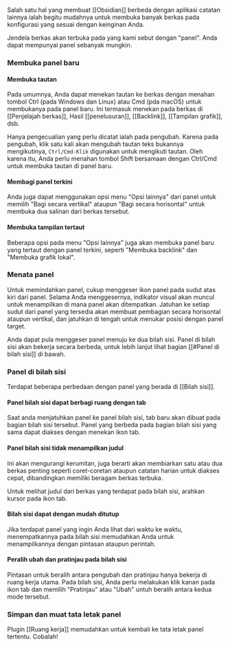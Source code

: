 Salah satu hal yang membuat [[Obsidian]] berbeda dengan aplikasi catatan lainnya ialah begitu mudahnya untuk membuka banyak berkas pada konfigurasi yang sesuai dengan keinginan Anda.

Jendela berkas akan terbuka pada yang kami sebut dengan "panel". Anda dapat mempunyai panel sebanyak mungkin.

### Membuka panel baru

#### Membuka tautan

Pada umumnya, Anda dapat menekan tautan ke berkas dengan menahan tombol Ctrl (pada Windows dan Linux) atau Cmd (pda macOS) untuk membukanya pada panel baru. Ini termasuk menekan pada berkas di [[Penjelajah berkas]], Hasil [[penelusuran]], [[Backlink]], [[Tampilan grafik]], dsb.

Hanya pengecualian yang perlu dicatat ialah pada pengubah. Karena pada pengubah, klik satu kali akan mengubah tautan teks bukannya mengikutinya, `Ctrl/Cmd-Klik` digunakan untuk mengikuti tautan. Oleh karena itu, Anda perlu menahan tombol Shift bersamaan dengan Ctrl/Cmd untuk membuka tautan di panel baru.

#### Membagi panel terkini

Anda juga dapat menggunakan opsi menu "Opsi lainnya" dari panel untuk memilih "Bagi secara vertikal" ataupun "Bagi secara horisontal" untuk membuka dua salinan dari berkas tersebut.

#### Membuka tampilan tertaut

Beberapa opsi pada menu "Opsi lainnya" juga akan membuka panel baru yang tertaut dengan panel terkini, seperti "Membuka backlink" dan "Membuka grafik lokal".

### Menata panel

Untuk memindahkan panel, cukup menggeser ikon panel pada sudut atas kiri dari panel. Selama Anda menggesernya, indikator visual akan  muncul untuk menampilkan di mana panel akan ditempatkan. Jatuhan ke setiap sudut dari panel yang tersedia akan membuat pembagian secara horisontal ataupun vertikal, dan jatuhkan di tengah untuk menukar posisi dengan panel target.

Anda dapat pula menggeser panel menuju ke dua bilah sisi. Panel di bilah sisi akan bekerja secara berbeda, untuk lebih lanjut lihat bagian [[#Panel di bilah sisi]] di bawah.

### Panel di bilah sisi

Terdapat beberapa perbedaan dengan panel yang berada di [[Bilah sisi]].

#### Panel bilah sisi dapat berbagi ruang dengan tab

Saat anda menjatuhkan panel ke panel bilah sisi, tab baru akan dibuat pada bagian bilah sisi tersebut. Panel yang berbeda pada bagian bilah sisi yang sama dapat diakses dengan menekan ikon tab.

#### Panel bilah sisi tidak menampilkan judul

Ini akan mengurangi kerumitan, juga berarti akan membiarkan satu atau dua berkas penting seperti coret-coretan ataupun catatan harian untuk diakses cepat, dibandingkan memiliki beragam berkas terbuka.

Untuk melihat judul dari berkas yang terdapat pada bilah sisi, arahkan kursor pada ikon tab.

#### Bilah sisi dapat dengan mudah ditutup

Jika terdapat panel yang ingin Anda lihat dari waktu ke waktu, menempatkannya pada bilah sisi memudahkan Anda untuk menampilkannya dengan pintasan ataupun perintah.

#### Peralih ubah dan pratinjau pada bilah sisi

Pintasan untuk beralih antara pengubah dan pratinjau hanya bekerja di ruang kerja utama. Pada bilah sisi, Anda perlu melakukan klik kanan pada ikon tab dan memilih "Pratinjau" atau "Ubah" untuh beralih antara kedua mode tersebut.

### Simpan dan muat tata letak panel

Plugin [[Ruang kerja]] memudahkan untuk kembali ke tata letak panel tertentu. Cobalah!
